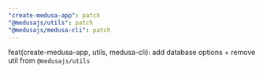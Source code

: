 ```yaml
---
"create-medusa-app": patch
"@medusajs/utils": patch
"@medusajs/medusa-cli": patch
---
```


feat(create-medusa-app, utils, medusa-cli): add database options + remove util from `@medusajs/utils`
